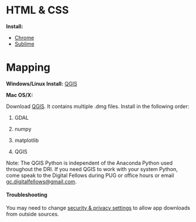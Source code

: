 HTML & CSS
===================
**Install:** 
* [Chrome](https://www.google.com/chrome/browser/desktop/)
* [Sublime](https://www.sublimetext.com/)

Mapping
=======

**Windows/Linux Install:** [QGIS](http://www.qgis.org/en/site/)

**Mac OS/X:**

Download [QGIS](http://www.kyngchaos.com/software/qgis). It contains multiple .dmg files. Install in the following order:

1) GDAL

2) numpy

3) matplotlib

4) QGIS

Note: The QGIS Python is independent of the Anaconda Python used throughout the DRI. If you need QGIS to work with your system Python, come speak to the Digital Fellows during PUG or office hours or email gc.digitalfellows@gmail.com.

#### Troubleshooting

You may need to change [security & privacy settings](https://support.apple.com/en-us/HT202491) to allow app downloads from outside sources. 
